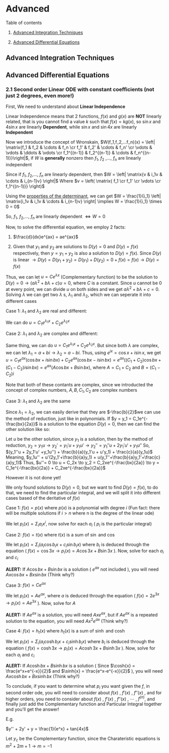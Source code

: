 # Advanced

Table of contents

1. [Advanced Integration Techniques](https://github.com/pleituer/Calculus-Cheat-Sheet/blob/main/Advanced.md#advanced-integration-techniques)

2. [Advanced Differential Equations](https://github.com/pleituer/Calculus-Cheat-Sheet/blob/main/Advanced.md#advanced-differential-equations)

## Advanced Integration Techniques

## Advanced Differential Equations

### 2.1 Second order Linear ODE with constant coefficients (not just 2 degrees, even more!)

First, We need to understand about **Linear Independence**

Linear Independence means that 2 functions, $f(x)$ and $g(x)$ are **NOT** linearly related, that is you cannot find a value $k$ such that $f(x) = kg(x)$, so $\sin{x}$ and $4\sin{x}$ are linearly **Dependent**, while $\sin{x}$ and $\sin{4x}$ are linearly **Independent**

Now we introduce the concept of Wronskain, $W(f_1,f_2,...f_n)(x) = \left| \matrix{f_1 & f_2 & \cdots & f_n \cr f_1' & f_2' & \cdots & f_n' \cr \vdots & \vdots & \ddots & \vdots \cr f_1^{(n-1)} & f_2^{(n-1)} & \cdots & f_n^{(n-1)}}\right|$, if $W$ is **generally** nonzero then $f_1$, $f_2$ ,..., $f_n$ are linearly independent

Since if $f_1$, $f_2$,..., $f_n$ are linearly dependent, then $W = \left| \matrix{v & i_1v & \cdots & i_{n-1}v} \right|$ Where $v = \left( \matrix{ f_1 \cr f_1' \cr \vdots \cr f_1^{(n-1)}} \right)$ 

Using the [properties of the determinant](https://en.wikipedia.org/wiki/Determinant#Properties_of_the_determinant), we can get $W = \frac{1}{i_1} \left| \matrix{i_1v & i_1v & \cdots & i_{n-1}v} \right| \implies W = \frac{1}{i_1} \times 0 = 0$

So, $f_1$, $f_2$,..., $f_n$ are linearly dependent $\Longleftrightarrow W = 0$ 

Now, to solve the differential equation, we employ 2 facts:

1. $\frac{d}{dx}e^{ax} = ae^{ax}$

2. Given that $y_1$ and $y_2$ are solutions to $D(y) = 0$ and $D(y) = f(x)$ respectively, then $y = y_1 + y_2$ is also a solution to $D(y) = f(x)$. Since $D(y)$ is linear $\to D(y) = D(y_1 + y_2) = D(y_1) + D(y_2) = 0 + f(x) = f(x) \to D(y) = f(x)$

Thus, we can let $u = Ce^{\lambda x}$ (Complementary function) to be the solution to $D(y) = 0 \to (a\lambda^2 + b\lambda + c)u = 0$, where $C$ is a constant. Since $u$ cannot be $0$ at every point, we can divide $u$ on both sides and we get $a\lambda^2 + b\lambda + c = 0$. Solving $\lambda$ we can get two $\lambda$ s, $\lambda_1$ and $\lambda_2$, which we can seperate it into different cases

Case 1:
$\lambda_1$ and $\lambda_2$ are real and different:

We can do $u = C_1e^{\lambda_1 x} + C_2e^{\lambda_2 x}$

Case 2:
$\lambda_1$ and $\lambda_2$ are complex and different:

Same thing, we can do $u = C_1e^{\lambda_1 x} + C_2e^{\lambda_2 x}$. But since both $\lambda$ are complex, we can let $\lambda_1 = a + bi \to \lambda_2 = a - bi$. Thus, using $e^{ix} = \cos{x} + i\sin{x}$, we get $u = C_1e^{ax}(\cos{bx}+i\sin{bx}) + C_2e^{ax}(\cos{bx}-i\sin{bx}) = e^{ax}((C_1+C_2)\cos{bx}+(C_1-C_2)i\sin{bx}) = e^{ax}(A\cos{bx} + B\sin{bx})$, where $A = C_1+C_2$ and $B = (C_1-C_2)i$ 

Note that both of these contants are complex, since we introducted the concept of complex numbers, $A, B, C_1, C_2$ are complex numbers

Case 3:
$\lambda_1$ and $\lambda_2$ are the same

Since $\lambda_1 = \lambda_2$, we can easily derive that they are $-\frac{b}{2}$we can use the method of reduction, just like in polynomials. If $y = y_1 = C_1e^{-\frac{bx}{2a}}$ is a solution to the equation $D(y) = 0$, then we can find the other solution like so:

$\text{Let } u \text{ be the other solution, since } y_1 \text{ is a solution, then by the method of reduction, } y_2 = y_1u \to y_2' = y_1'u + y_1u' \to y_2'' = y_1''u + 2y_1'u' + y_1u''$ So, $(y_1''u + 2y_1'u' +y_1u'') + \frac{b}{a}(y_1'u + u'y_1) + \frac{c}{a}(y_1u)$ Meaning, $y_1u'' + u'(2y_1'+\frac{b}{a}y_1) + u(y_1''+\frac{b}{a}y_1'+\frac{c}{a}y_1)$ Thus, $u''= 0 \to u = C_2x \to y_2 = C_2xe^{-\frac{bx}{2a}} \to y = C_1e^{-\frac{bx}{2a}} + C_2xe^{-\frac{bx}{2a}}$ 

However it is not done yet!

We only found solutions to $D(y) = 0$, but we want to find $D(y) = f(x)$, to do that, we need to find the particular integral, and we will split it into different cases based of the deritative of $f(x)$

Case 1:
$f(x) = p(x)$ where $p(x)$ is a polynomial with degree $i$ (Fun fact: there will be multiple solutions if $i>n$ where n is the degree of the linear ode)

We let $p_i(x) = \Sigma_ia_ix^i$, now solve for each $a_i$ ( $p_i$ is the particular integral)

$\text{}$

Case 2:
$f(x) = t(x)$ where $t(x)$ is a sum of $\sin{}$ and $\cos{}$

We let $p_i(x) = \Sigma_i(a_i\cos{b_ix} + c_i\sin{b_ix})$ where $b_i$ is deduced through the equation ( $f(x) = \cos{3x} \to p_i(x) = A\cos{3x} + B\sin{3x}$ ). Now, solve for each $a_i$ and $c_i$

**ALERT:** If $A\cos{bx} + B\sin{bx}$ is a solution ( $e^{ax}$ not included ), you will need $Ax\cos{bx} + Bx\sin{bx}$ (Think why?)

$\text{}$

Case 3:
$f(x) = Ce^{ax}$

We let $p_i(x) = Ae^{ax}$, where $a$ is deduced through the equation ( $f(x) = 2e^{3x}\to p_i(x) = Ae^{3x}$ ). Now, solve for $A$

**ALERT:** If $Ae^{ax}$ is a solution, you will need $Axe^{ax}$, but if $Ae^{ax}$ is a repeated solution to the equation, you will need $Ax^2e^{ax}$ (Think why?)

$\text{}$

Case 4:
$f(x) = h_t(x)$ where $h_t(x)$ is a sum of $\sinh{}$ and $\cosh{}$

We let $p_i(x) = \Sigma_i(a_i\cosh{b_ix} + c_i\sinh{b_ix})$ where $b_i$ is deduced through the equation ( $f(x) = \cosh{3x} \to p_i(x) = A\cosh{3x} + B\sinh{3x}$ ). Now, solve for each $a_i$ and $c_i$

**ALERT:** If $A\cosh{bx} + B\sinh{bx}$ is a solution ( Since $\cosh{x} = \frac{e^x+e^{-x}}{2}$ and $\sinh{x} = \frac{e^x-e^{-x}}{2}$ ), you will need $Ax\cosh{bx} + Bx\sinh{bx}$ (Think why?)

$\text{}$

To conclude, if you want to determine what $p_i$ you want given the $f$, in second order ode, you will need to consider about $f(x)$ , $f'(x)$ , $f''(x)$ , and for higher orders, you need to consider about $f(x)$ , $f'(x)$ , $f''(x)$ , $\cdots$ , $f^{(n)}$, and finally just add the Complementary function and Particular Integral together and you'll get the answer!

E.g.

$y'' + 2y' + y = \frac{1}{e^x} + tan{4x}$

$\text{Let } y_c \text{ be the Complementary function, since the Charateristic equations is } m^2 + 2m + 1 \to m = -1$
